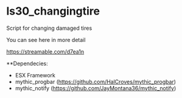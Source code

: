 # ls30_changingtire
Script for changing damaged tires



You can see here in more detail

https://streamable.com/d7ea1n

**Dependecies: 
 - ESX Framework
 - mythic_progbar (https://github.com/HalCroves/mythic_progbar)
- mythic_notify (https://github.com/JayMontana36/mythic_notify)
